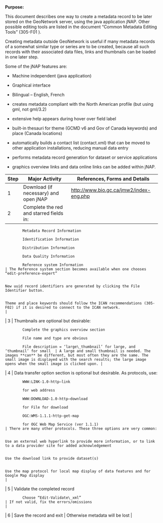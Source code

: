 ﻿**Purpose:**

This document describes one way to create a metadata record to be later stored on the GeoNetwork server, using the java application jNAP. Other possible editing tools are listed in the document “Common Metadata Editing Tools” (305-F01 ).

Creating metadata outside GeoNetwork is useful if many metadata records of a somewhat similar type or series are to be created, because all such records with their associated data files, links and thumbnails can be loaded in one later step.

Some of the jNAP features are:

-   Machine independent (java application)

-   Graphical interface

-   Bilingual – English, French

-   creates metadata compliant with the North American profile (but using gml, not gml/3.2)

-   extensive help appears during hover over field label

-   built-in thesauri for theme (GCMD v6 and Gov of Canada keywords) and place (Canada locations)

-   automatically builds a contact list (contact.xml) that can be moved to other application installations, reducing manual data entry

-   performs metadata record generation for dataset or service applications

-   graphics overview links and data online links can be added within jNAP.

| **Step** | **Major Activity**                                                         | **References, Forms and Details**                                                                                                                                                                                           |
|----------|----------------------------------------------------------------------------|-----------------------------------------------------------------------------------------------------------------------------------------------------------------------------------------------------------------------------|
| 1        | Download (if necessary) and open jNAP                                      | <http://www.bio.gc.ca/jmw2/index-eng.php>                                                                                                                                                                                   |
| 2        | Complete the red and starred fields in:                                    
                                                                                        
            Metadata Record Information                                                 
                                                                                        
            Identification Information                                                  
                                                                                        
            Distribution Information                                                    
                                                                                        
            Data Quality Information                                                    
                                                                                        
            Reference system Information                                                | The Reference system section becomes available when one chooses “edit-preference-expert”                                                                                                                                    
                                                                                                                                                                                                                                                                                                                      
                                                                                         New uuid record identifiers are generated by clicking the File Identifier button.                                                                                                                                            
                                                                                                                                                                                                                                                                                                                      
                                                                                         Theme and place keywords should follow the ICAN recommendations (305-F02) if it is desired to connect to the ICAN network.                                                                                                   |
| 3        | Thumbnails are optional but desirable:                                     
                                                                                        
            Complete the graphics overview section                                      
                                                                                        
            File name and type are obvious                                              
                                                                                        
            File description = ‘large\_thumbnail’ for large, and ‘thumbnail’ for small  | A large and small thumbnail is needed. The images **can** be different, but most often they are the same. The small image is displayed with the search results; the large image opens when the small image is clicked upon. |
| 4        | Data transfer option section is optional but desirable. As protocols, use: 
                                                                                        
            WWW:LINK-1.0-http—link                                                      
                                                                                        
            for web address                                                             
                                                                                        
            WWW:DOWNLOAD-1.0-http—download                                              
                                                                                        
            for File for download                                                       
                                                                                        
            OGC:WMS-1.1.1-http-get-map                                                  
                                                                                        
            for OGC Web Map Service (ver 1.1.1)                                         | There are many other protocols. These three options are very common:                                                                                                                                                        
                                                                                                                                                                                                                                                                                                                      
                                                                                         Use an external web hyperlink to provide more information, or to link to a data provider site for added acknowledgement                                                                                                      
                                                                                                                                                                                                                                                                                                                      
                                                                                         Use the download link to provide dataset(s)                                                                                                                                                                                  
                                                                                                                                                                                                                                                                                                                      
                                                                                         Use the map protocol for local map display of data features and for Google Map display                                                                                                                                       |
| 5        | Validate the completed record                                              
                                                                                        
            Choose “Edit-Validate\_xml”                                                 | If not valid, fix the errors/omissions                                                                                                                                                                                      |
| 6        | Save the record and exit                                                   | Otherwise metadata will be lost                                                                                                                                                                                             |
